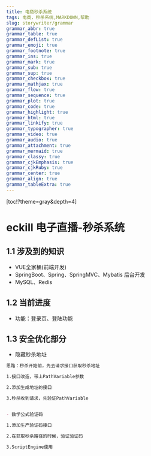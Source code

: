```yaml
---
title: 电商秒杀系统
tags: 电商，秒杀系统,MARKDOWN,帮助
slug: storywriter/grammar
grammar_abbr: true
grammar_table: true
grammar_defList: true
grammar_emoji: true
grammar_footnote: true
grammar_ins: true
grammar_mark: true
grammar_sub: true
grammar_sup: true
grammar_checkbox: true
grammar_mathjax: true
grammar_flow: true
grammar_sequence: true
grammar_plot: true
grammar_code: true
grammar_highlight: true
grammar_html: true
grammar_linkify: true
grammar_typographer: true
grammar_video: true
grammar_audio: true
grammar_attachment: true
grammar_mermaid: true
grammar_classy: true
grammar_cjkEmphasis: true
grammar_cjkRuby: true
grammar_center: true
grammar_align: true
grammar_tableExtra: true
--- 
```


[toc!?theme=gray&depth=4]

# eckill 电子直播-秒杀系统

## 1.1 涉及到的知识
- VUE全家桶(前端开发)
- SpringBoot、Spring、SpringMVC、Mybatis 后台开发
- MySQL、Redis

## 1.2 当前进度
- 功能：登录页、登陆功能

## 1.3 安全优化部分
- 隐藏秒杀地址
```markdown
思路：秒杀开始前，先去请求接口获取秒杀地址

1.接口改造，带上PathVariable参数

2.添加生成地址的接口

3.秒杀收到请求，先验证PathVariable


- 数学公式验证码

1.添加生产验证码接口

2.在获取秒杀路径的时候，验证验证码

3.ScriptEngine使用
